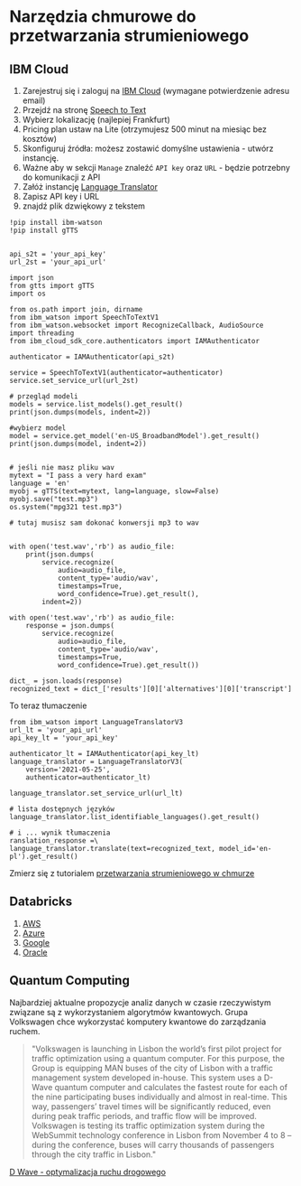 

# Narzędzia chmurowe do przetwarzania strumieniowego


## IBM Cloud

1. Zarejestruj się i zaloguj na [IBM Cloud](https://cloud.ibm.com/login) (wymagane potwierdzenie adresu email)
2. Przejdź na stronę [Speech to Text](https://cloud.ibm.com/catalog/services/speech-to-text?cm_mmc=Email_Newsletter-_-Developer_Ed%2BTech-_-WW_WW-_-Cognitive-Class-PY0101EN-CC-Python-For-Data-Science&cm_mmca1=000026UJ&cm_mmca2=10006555&cm_mmca3=M12345678&cvosrc=email.Newsletter.M12345678&cvo_campaign=000026UJ)
3. Wybierz lokalizację (najlepiej Frankfurt)
4. Pricing plan ustaw na Lite (otrzymujesz 500 minut na miesiąc bez kosztów)
5. Skonfiguruj źródła: możesz zostawić domyślne ustawienia - utwórz instancję.
6. Ważne aby w sekcji `Manage` znaleźć `API key` oraz `URL` - będzie potrzebny do komunikacji z API
7. Załóż instancję [Language Translator](https://cloud.ibm.com/catalog/services/language-translator?cm_mmc=Email_Newsletter-_-Developer_Ed%2BTech-_-WW_WW-_-Cognitive-Class-PY0101EN-CC-Python-For-Data-Science&cm_mmca1=000026UJ&cm_mmca2=10006555&cm_mmca3=M12345678&cvosrc=email.Newsletter.M12345678&cvo_campaign=000026UJ)
8. Zapisz API key i URL
9. znajdź plik dzwiękowy z tekstem
```{bash}
!pip install ibm-watson
!pip install gTTS
```

```{python}

api_s2t = 'your_api_key'
url_2st = 'your_api_url'

import json
from gtts import gTTS
import os

from os.path import join, dirname
from ibm_watson import SpeechToTextV1
from ibm_watson.websocket import RecognizeCallback, AudioSource
import threading
from ibm_cloud_sdk_core.authenticators import IAMAuthenticator

authenticator = IAMAuthenticator(api_s2t)

service = SpeechToTextV1(authenticator=authenticator)
service.set_service_url(url_2st)

# przegląd modeli
models = service.list_models().get_result()
print(json.dumps(models, indent=2))

#wybierz model
model = service.get_model('en-US_BroadbandModel').get_result()
print(json.dumps(model, indent=2))


# jeśli nie masz pliku wav
mytext = "I pass a very hard exam"
language = 'en'
myobj = gTTS(text=mytext, lang=language, slow=False)
myobj.save("test.mp3")
os.system("mpg321 test.mp3")

# tutaj musisz sam dokonać konwersji mp3 to wav


with open('test.wav','rb') as audio_file:
    print(json.dumps(
        service.recognize(
            audio=audio_file,
            content_type='audio/wav',
            timestamps=True,
            word_confidence=True).get_result(),
        indent=2))

with open('test.wav','rb') as audio_file:
    response = json.dumps(
        service.recognize(
            audio=audio_file,
            content_type='audio/wav',
            timestamps=True,
            word_confidence=True).get_result())

dict_ = json.loads(response)
recognized_text = dict_['results'][0]['alternatives'][0]['transcript']
```

To teraz tłumaczenie

```{python}
from ibm_watson import LanguageTranslatorV3
url_lt = 'your_api_url'
api_key_lt = 'your_api_key'

authenticator_lt = IAMAuthenticator(api_key_lt)
language_translator = LanguageTranslatorV3(
    version='2021-05-25',
    authenticator=authenticator_lt)

language_translator.set_service_url(url_lt)

# lista dostępnych języków
language_translator.list_identifiable_languages().get_result()

# i ... wynik tłumaczenia
ranslation_response =\
language_translator.translate(text=recognized_text, model_id='en-pl').get_result()
```



Zmierz się z tutorialem [przetwarzania strumieniowego w chmurze](https://cloud.ibm.com/docs/solution-tutorials?topic=solution-tutorials-big-data-log-analytics)




## Databricks

1. [AWS](https://docs.databricks.com/?_ga=2.90302814.592354964.1621514203-1965540573.1621081098)
2. [Azure](https://docs.microsoft.com/en-us/azure/databricks/)
3. [Google](https://docs.gcp.databricks.com)
4. [Oracle]()


## Quantum Computing

Najbardziej aktualne propozycje analiz danych w czasie rzeczywistym związane są z wykorzystaniem algorytmów kwantowych. Grupa Volkswagen chce wykorzystać komputery kwantowe do zarządzania ruchem.

> "Volkswagen is launching in Lisbon the world’s first pilot project for traffic optimization using a quantum computer. For this purpose, the Group is equipping MAN buses of the city of Lisbon with a traffic management system developed in-house. This system uses a D-Wave quantum computer and calculates the fastest route for each of the nine participating buses individually and almost in real-time. This way, passengers’ travel times will be significantly reduced, even during peak traffic periods, and traffic flow will be improved. Volkswagen is testing its traffic optimization system during the WebSummit technology conference in Lisbon from November 4 to 8 – during the conference, buses will carry thousands of passengers through the city traffic in Lisbon."

[D Wave - optymalizacja ruchu drogowego ](https://www.dwavesys.com/media-coverage/volkswagen-optimizes-traffic-flow-quantum-computers)
